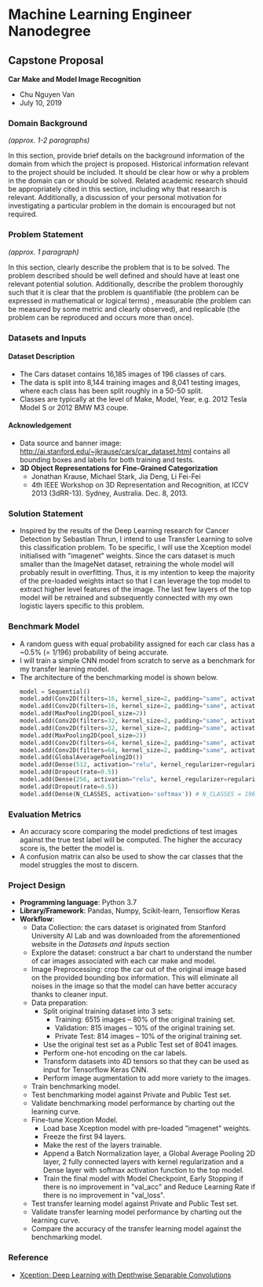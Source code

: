 # Machine Learning Engineer Nanodegree
## Capstone Proposal
**Car Make and Model Image Recognition**
- Chu Nguyen Van
- July 10, 2019

### Domain Background

_(approx. 1-2 paragraphs)_

In this section, provide brief details on the background information of the domain from which the project is proposed. Historical information relevant to the project should be included. It should be clear how or why a problem in the domain can or should be solved. Related academic research should be appropriately cited in this section, including why that research is relevant. Additionally, a discussion of your personal motivation for investigating a particular problem in the domain is encouraged but not required.

### Problem Statement
_(approx. 1 paragraph)_

In this section, clearly describe the problem that is to be solved. The problem described should be well defined and should have at least one relevant potential solution. Additionally, describe the problem thoroughly such that it is clear that the problem is quantifiable (the problem can be expressed in mathematical or logical terms) , measurable (the problem can be measured by some metric and clearly observed), and replicable (the problem can be reproduced and occurs more than once).

### Datasets and Inputs
#### Dataset Description
- The Cars dataset contains 16,185 images of 196 classes of cars. 
- The data is split into 8,144 training images and 8,041 testing images, where each class has been split roughly in a 50-50 split.
- Classes are typically at the level of Make, Model, Year, e.g. 2012 Tesla Model S or 2012 BMW M3 coupe.

#### Acknowledgement
- Data source and banner image: http://ai.stanford.edu/~jkrause/cars/car_dataset.html contains all bounding boxes and labels for both training and tests.
- **3D Object Representations for Fine-Grained Categorization**
  - Jonathan Krause, Michael Stark, Jia Deng, Li Fei-Fei
  - 4th IEEE Workshop on 3D Representation and Recognition, at ICCV 2013 (3dRR-13). Sydney, Australia. Dec. 8, 2013.

### Solution Statement
- Inspired by the results of the Deep Learning research for Cancer Detection by Sebastian Thrun, I intend to use Transfer Learning to solve this classification problem. To be specific, I will use the Xception model initialised with "imagenet" weights. Since the cars dataset is much smaller than the ImageNet dataset, retraining the whole model will probably result in overfitting. Thus, it is my intention to keep the majority of the pre-loaded weights intact so that I can leverage the top model to extract higher level features of the image. The last few layers of the top model will be retrained and subsequently connected with my own logistic layers specific to this problem. 

### Benchmark Model
- A random guess with equal probability assigned for each car class has a ~0.5% (= 1/196) probability of being accurate.
- I will train a simple CNN model from scratch to serve as a benchmark for my transfer learning model.
- The architecture of the benchmarking model is shown below.
  ```python
  model = Sequential()
  model.add(Conv2D(filters=16, kernel_size=2, padding="same", activation="relu", input_shape=train_tensors[0].shape))
  model.add(Conv2D(filters=16, kernel_size=2, padding="same", activation="relu"))
  model.add(MaxPooling2D(pool_size=2))
  model.add(Conv2D(filters=32, kernel_size=2, padding="same", activation="relu"))
  model.add(Conv2D(filters=32, kernel_size=2, padding="same", activation="relu"))
  model.add(MaxPooling2D(pool_size=2))
  model.add(Conv2D(filters=64, kernel_size=2, padding="same", activation="relu"))
  model.add(Conv2D(filters=64, kernel_size=2, padding="same", activation="relu"))
  model.add(GlobalAveragePooling2D())
  model.add(Dense(512, activation="relu", kernel_regularizer=regularizers.l2(0.01)))
  model.add(Dropout(rate=0.5))
  model.add(Dense(256, activation="relu", kernel_regularizer=regularizers.l2(0.01)))
  model.add(Dropout(rate=0.5))  
  model.add(Dense(N_CLASSES, activation='softmax')) # N_CLASSES = 196
  ```

### Evaluation Metrics
- An accuracy score comparing the model predictions of test images against the true test label will be computed. The higher the accuracy score is, the better the model is.
- A confusion matrix can also be used to show the car classes that the model struggles the most to discern.

### Project Design
- **Programming language**: Python 3.7
- **Library/Framework**: Pandas, Numpy, Scikit-learn, Tensorflow Keras
- **Workflow**:
  - Data Collection: the cars dataset is originated from Stanford University AI Lab and was downloaded from the aforementioned website in the *Datasets and Inputs* section
  - Explore the dataset: construct a bar chart to understand the number of car images associated with each car make and model.
  - Image Preprocessing: crop the car out of the original image based on the provided bounding box information. This will eliminate all noises in the image so that the model can have better accuracy thanks to cleaner input.
  - Data preparation: 
    - Split original training dataset into 3 sets:
      - Training: 6515 images – 80% of the original training set.
      - Validation: 815 images – 10% of the original training set.
      - Private Test: 814 images – 10% of the original training set.
    - Use the original test set as a Public Test set of 8041 images.
    - Perform one-hot encoding on the car labels.
    - Transform datasets into 4D tensors so that they can be used as input for Tensorflow Keras CNN.
    - Perform image augmentation to add more variety to the images.
  - Train benchmarking model.
  - Test benchmarking model against Private and Public Test set.
  - Validate benchmarking model performance by charting out the learning curve.
  - Fine-tune Xception Model.
    - Load base Xception model with pre-loaded "imagenet" weights.
    - Freeze the first 94 layers.
    - Make the rest of the layers trainable.
    - Append a Batch Normalization layer, a Global Average Pooling 2D layer, 2 fully connected layers with kernel regularization and a Dense layer with softmax activation function to the top model.
    - Train the final model with Model Checkpoint, Early Stopping if there is no improvement in "val_acc" and Reduce Learning Rate if there is no improvement in "val_loss".
  - Test transfer learning model against Private and Public Test set.
  - Validate transfer learning model performance by charting out the learning curve.
  - Compare the accuracy of the transfer learning model against the benchmarking model.

### Reference
- [Xception: Deep Learning with Depthwise Separable Convolutions](https://arxiv.org/abs/1610.02357)

